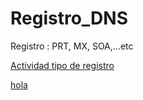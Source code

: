 # Registro_DNS
Registro : PRT, MX, SOA,...etc 

[Actividad tipo de registro](Actividad.md)

[hola](prueba_web.md)
